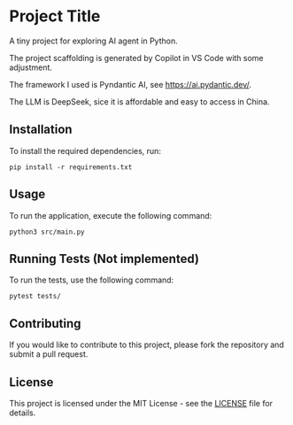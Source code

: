 # Project Title

A tiny project for exploring AI agent in Python.

The project scaffolding is generated by Copilot in VS Code with some adjustment.

The framework I used is Pyndantic AI, see https://ai.pydantic.dev/.

The LLM is DeepSeek, sice it is affordable and easy to access in China.

## Installation

To install the required dependencies, run:

```
pip install -r requirements.txt
```

## Usage

To run the application, execute the following command:

```
python3 src/main.py
```

## Running Tests (Not implemented)

To run the tests, use the following command:

```
pytest tests/
```

## Contributing

If you would like to contribute to this project, please fork the repository and submit a pull request.

## License

This project is licensed under the MIT License - see the [LICENSE](LICENSE) file for details.